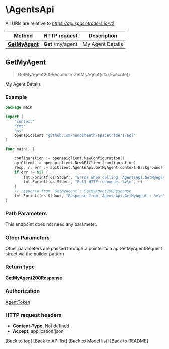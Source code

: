 # \AgentsApi

All URIs are relative to *https://api.spacetraders.io/v2*

Method | HTTP request | Description
------------- | ------------- | -------------
[**GetMyAgent**](AgentsApi.md#GetMyAgent) | **Get** /my/agent | My Agent Details



## GetMyAgent

> GetMyAgent200Response GetMyAgent(ctx).Execute()

My Agent Details



### Example

```go
package main

import (
    "context"
    "fmt"
    "os"
    openapiclient "github.com/nandiheath/spacetraders/api"
)

func main() {

    configuration := openapiclient.NewConfiguration()
    apiClient := openapiclient.NewAPIClient(configuration)
    resp, r, err := apiClient.AgentsApi.GetMyAgent(context.Background()).Execute()
    if err != nil {
        fmt.Fprintf(os.Stderr, "Error when calling `AgentsApi.GetMyAgent``: %v\n", err)
        fmt.Fprintf(os.Stderr, "Full HTTP response: %v\n", r)
    }
    // response from `GetMyAgent`: GetMyAgent200Response
    fmt.Fprintf(os.Stdout, "Response from `AgentsApi.GetMyAgent`: %v\n", resp)
}
```

### Path Parameters

This endpoint does not need any parameter.

### Other Parameters

Other parameters are passed through a pointer to a apiGetMyAgentRequest struct via the builder pattern


### Return type

[**GetMyAgent200Response**](GetMyAgent200Response.md)

### Authorization

[AgentToken](../README.md#AgentToken)

### HTTP request headers

- **Content-Type**: Not defined
- **Accept**: application/json

[[Back to top]](#) [[Back to API list]](../README.md#documentation-for-api-endpoints)
[[Back to Model list]](../README.md#documentation-for-models)
[[Back to README]](../README.md)

